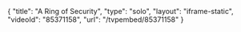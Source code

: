 {
    "title": "A Ring of Security",
    "type": "solo",
    "layout": "iframe-static",
    "videoId": "85371158",
    "url": "\/tvpembed\/85371158"
}